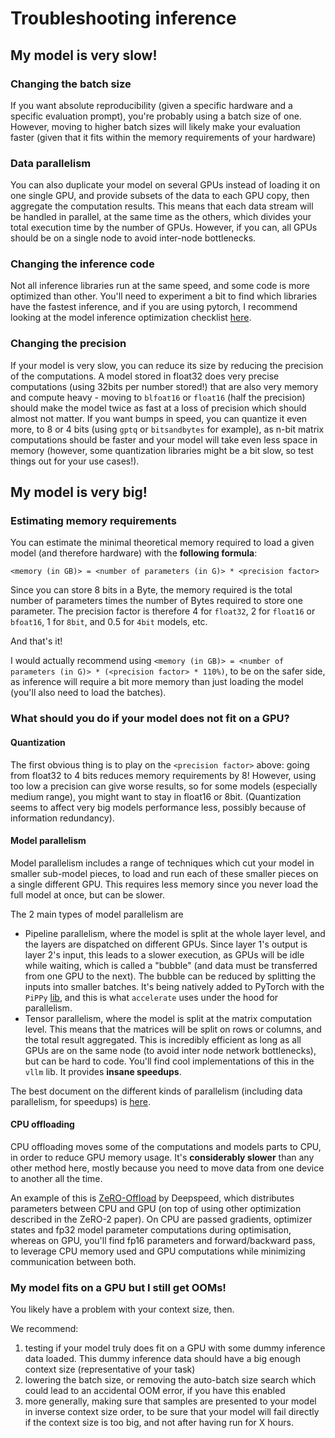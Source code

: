 # Troubleshooting inference

## My model is very slow!
### Changing the batch size
If you want absolute reproducibility (given a specific hardware and a specific evaluation prompt), you're probably using a batch size of one. However, moving to higher batch sizes will likely make your evaluation faster (given that it fits within the memory requirements of your hardware)

### Data parallelism
You can also duplicate your model on several GPUs instead of loading it on one single GPU, and provide subsets of the data to each GPU copy, then aggregate the computation results. 
This means that each data stream will be handled in parallel, at the same time as the others, which divides your total execution time by the number of GPUs. 
However, if you can, all GPUs should be on a single node to avoid inter-node bottlenecks.

### Changing the inference code
Not all inference libraries run at the same speed, and some code is more optimized than other. You'll need to experiment a bit to find which libraries have the fastest inference, and if you are using pytorch, I recommend looking at the model inference optimization checklist [here](https://pytorch.org/serve/performance_checklist.html).

### Changing the precision
If your model is very slow, you can reduce its size by reducing the precision of the computations. A model stored in float32 does very precise computations (using 32bits per number stored!) that are also very memory and compute heavy - moving to `blfoat16` or `float16` (half the precision) should make the model twice as fast at a loss of precision which should almost not matter. If you want bumps in speed, you can quantize it even more, to 8 or 4 bits (using `gptq` or `bitsandbytes` for example), as n-bit matrix computations should be faster and your model will take even less space in memory (however, some quantization libraries might be a bit slow, so test things out for your use cases!). 

## My model is very big!
### Estimating memory requirements
You can estimate the minimal theoretical memory required to load a given model (and therefore hardware) with the **following formula**:

`<memory (in GB)> = <number of parameters (in G)> * <precision factor>`

Since you can store 8 bits in a Byte, the memory required is the total number of parameters times the number of Bytes required to store one parameter. The precision factor is therefore 4 for `float32`,  2 for `float16` or `bfoat16`, 1 for `8bit`, and 0.5 for `4bit` models, etc.

And that's it! 

I would actually recommend using  `<memory (in GB)> = <number of parameters (in G)> * (<precision factor> * 110%)`, to be on the safer side, as inference will require a bit more memory than just loading the model (you'll also need to load the batches).

### What should you do if your model does not fit on a GPU?
#### Quantization
The first obvious thing is to play on the `<precision factor>` above: going from float32 to 4 bits reduces memory requirements by 8! 
However, using too low a precision can give worse results, so for some models (especially medium range), you might want to stay in float16 or 8bit. (Quantization seems to affect very big models performance less, possibly because of information redundancy).
#### Model parallelism
Model parallelism includes a range of techniques which cut your model in smaller sub-model pieces, to load and run each of these smaller pieces on a single different GPU. This requires less memory since you never load the full model at once, but can be slower.

The 2 main types of model parallelism are
- Pipeline parallelism, where the model is split at the whole layer level, and the layers are dispatched on different GPUs. Since layer 1's output is layer 2's input, this leads to a slower execution, as GPUs will be idle while waiting, which is called a "bubble" (and data must be transferred from one GPU to the next). The bubble can be reduced by splitting the inputs into smaller batches. It's being natively added to PyTorch with the `PiPPy` [lib](https://github.com/pytorch/PiPPy), and this is what `accelerate` uses under the hood for parallelism.
- Tensor parallelism, where the model is split at the matrix computation level. This means that the matrices will be split on rows or columns, and the total result aggregated. This is incredibly efficient as long as all GPUs are on the same node (to avoid inter node network bottlenecks), but can be hard to code. You'll find cool implementations of this in the `vllm` lib. It provides **insane speedups**.

The best document on the different kinds of parallelism (including data parallelism, for speedups) is [here](https://huggingface.co/docs/transformers/v4.15.0/en/parallelism).

#### CPU offloading
CPU offloading moves some of the computations and models parts to CPU, in order to reduce GPU memory usage. It's **considerably slower** than any other method here, mostly because you need to move data from one device to another all the time.

An example of this is [ZeRO-Offload](https://arxiv.org/abs/2101.06840) by Deepspeed, which distributes parameters between CPU and GPU (on top of using other optimization described in the ZeRO-2 paper). On CPU are passed gradients, optimizer states and fp32 model parameter computations during optimisation, whereas on GPU, you'll find fp16 parameters and forward/backward pass, to leverage CPU memory used and GPU computations while minimizing communication between both.

### My model fits on a GPU but I still get OOMs!
You likely have a problem with your context size, then. 

We recommend: 
1) testing if your model truly does fit on a GPU with some dummy inference data loaded. This dummy inference data should have a big enough context size (representative of your task)
2) lowering the batch size, or removing the auto-batch size search which could lead to an accidental OOM error, if you have this enabled
3) more generally, making sure that samples are presented to your model in inverse context size order, to be sure that your model will fail directly if the context size is too big, and not after having run for X hours.
